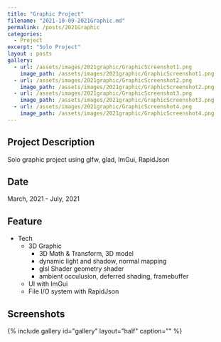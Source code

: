 ```yaml
---
title: "Graphic Project"
filename: "2021-10-09-2021Graphic.md"
permalink: /posts/2021Graphic
categories:
  - Project
excerpt: "Solo Project"
layout : posts
gallery:
  - url: /assets/images/2021graphic/GraphicScreenshot1.png
    image_path: /assets/images/2021graphic/GraphicScreenshot1.png
  - url: /assets/images/2021graphic/GraphicScreenshot2.png
    image_path: /assets/images/2021graphic/GraphicScreenshot2.png
  - url: /assets/images/2021graphic/GraphicScreenshot3.png
    image_path: /assets/images/2021graphic/GraphicScreenshot3.png
  - url: /assets/images/2021graphic/GraphicScreenshot4.png
    image_path: /assets/images/2021graphic/GraphicScreenshot4.png
---
```


## Project Description

Solo graphic project using glfw, glad, ImGui, RapidJson

## Date

March, 2021 - July, 2021

## Feature

- Tech
  - 3D Graphic
    - 3D Math & Transform, 3D model
    - dynamic light and shadow, normal mapping
    - glsl Shader geometry shader
    - ambient occulusion, deferred shading, framebuffer
  - UI with ImGui
  - File I/O system with RapidJson

## Screenshots
{% include gallery id="gallery" layout="half" caption="" %}

